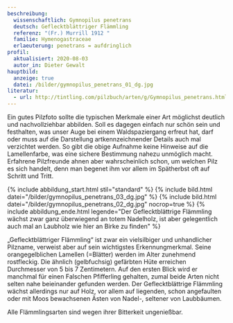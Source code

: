 ```yaml
---
beschreibung:
  wissenschaftlich: Gymnopilus penetrans
  deutsch: Geflecktblättriger Flämmling
  referenz: "(Fr.) Murrill 1912 "
  familie: Hymenogastraceae
  erlaeuterung: penetrans = aufdringlich
profil:
  aktualisiert: 2020-08-03
  autor_in: Dieter Gewalt
hauptbild:
  anzeige: true
  datei: /bilder/gymnopilus_penetrans_01_dg.jpg
literatur:
  - url: http://tintling.com/pilzbuch/arten/g/Gymnopilus_penetrans.html
---
```

Ein gutes Pilzfoto sollte die typischen Merkmale einer Art möglichst deutlich und nachvollziehbar abbilden. Soll es dagegen einfach nur schön sein und festhalten, was unser Auge bei einem Waldspaziergang erfreut hat, darf oder muss auf die Darstellung artkennzeichnender Details auch mal verzichtet werden. So gibt die obige Aufnahme keine Hinweise auf die Lamellenfarbe, was eine sichere Bestimmung nahezu unmöglich macht. Erfahrene Pilzfreunde ahnen aber wahrscheinlich schon, um welchen Pilz es sich handelt, denn man begenet ihm vor allem im Spätherbst oft auf Schritt und Tritt.

{% include abbildung_start.html stil="standard" %}
{% include bild.html datei="/bilder/gymnopilus_penetrans_03_dg.jpg" %}
{% include bild.html datei="/bilder/gymnopilus_penetrans_02_dg.jpg" nocrop=true %}
{% include abbildung_ende.html legende="Der Geflecktblättrige Flämmling wächst zwar ganz überwiegend an totem Nadelholz, ist aber gelegentlich auch mal an Laubholz wie hier an Birke zu finden" %}

„Geflecktblättriger Flämmling“ ist zwar ein vielsilbiger und unhandlicher Pilzname, verweist aber auf sein wichtigstes Erkennungmerkmal. Seine orangegelblichen Lamellen (=Blätter) werden im Alter zunehmend rostfleckig. Die ähnlich (gelbfuchsig) gefärbten Hüte erreichen Durchmesser von 5 bis 7 Zentimetern. Auf den ersten Blick wird er manchmal für einen Falschen Pfifferling gehalten, zumal beide Arten nicht selten nahe beieinander gefunden werden. Der Geflecktblättrige Flämmling wächst allerdings nur auf Holz, vor allem auf liegenden, schon angefaulten oder mit Moos bewachsenen Ästen von Nadel-, seltener von Laubbäumen.

Alle Flämmlingsarten sind wegen ihrer Bitterkeit ungenießbar.